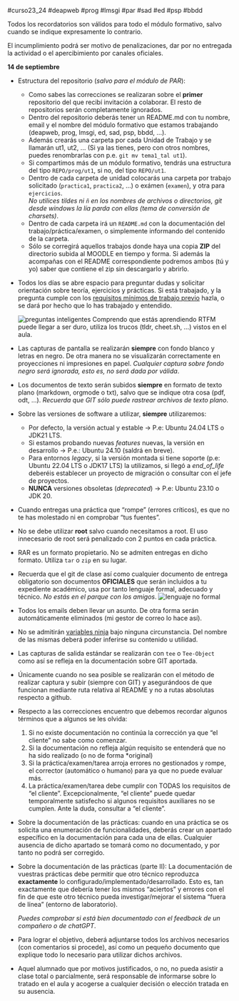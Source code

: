 #curso23_24 #deapweb #prog #lmsgi #par #sad #ed #psp #bbdd

Todos los recordatorios son válidos para todo el módulo formativo, salvo cuando se indique expresamente lo contrario. 

El incumplimiento podrá ser motivo de penalizaciones, dar por no entregada la actividad o el apercibimiento por canales oficiales.


**14 de septiembre**
+ Estructura del repositorio (_salvo para el módulo de PAR_):
  * Como sabes las correcciones se realizaran sobre el **primer** repositorio del que recibí invitación a colaborar. El resto de repositorios serán completamente ignorados.
  * Dentro del repositorio deberás tener un README.md con tu nombre, email y el nombre del módulo formativo que estamos trabajando (deapweb, prog, lmsgi, ed, sad, psp, bbdd, ...).
  * Además crearás una carpeta por cada Unidad de Trabajo y se llamarán ut1, ut2, ... (Si ya las tienes, pero con otros nombres, puedes renombrarlas con p.e. `git mv tema1_tal ut1`).
  * Si compartimos más de un módulo formativo, tendrás una estructura del tipo `REPO/prog/ut1`, si no, del tipo `REPO/ut1`.
  * Dentro de cada carpeta de unidad colocarás una carpeta por trabajo solicitado (`practica1`, `practica2`, ...) o exámen (`examen`), y otra para `ejercicios`. \
    *No utilices tildes ni `ñ` en los nombres de archivos o directorios, git desde windows la lía parda con ellas (tema de conversión de charsets)*. 
  * Dentro de cada carpeta irá un `README.md` con la documentación del trabajo/práctica/examen, o simplemente informando del contenido de la carpeta.
  * Sólo se corregirá aquellos trabajos donde haya una copia **ZIP** del directorio subida al MOODLE en tiempo y forma. Si además la acompañas con el README correspondiente podremos ambos (tú y yo) saber que contiene el zip sin descargarlo y abrirlo.
+ Todos los días se abre espacio para preguntar dudas y solicitar orientación sobre teoría, ejercicios y prácticas. Si está trabajado, y la pregunta cumple con los [requisitos mínimos de trabajo previo](https://sindominio.net/ayuda/preguntas-inteligentes.html) hazla, o se dará por hecho que lo has trabajado y entendido.

  ![preguntas inteligentes](https://pilas.guru/wp-content/uploads/2013/11/7302968194_77d54b1160_b.jpg)
  Comprendo que estás aprendiendo RTFM puede llegar a ser duro, utiliza los trucos (tldr, cheet.sh, ...) vistos en el aula.
+ Las capturas de pantalla se realizarán **siempre** con fondo blanco y letras en negro. De otra manera no se visualizarán correctamente en proyecciones ni impresiones en papel. *Cualquier captura sobre fondo negro será ignorada, esto es, no será dada por válida*.
+ Los documentos de texto serán subidos **siempre** en formato de texto plano (markdown, orgmode o txt), salvo que se indique otra cosa (pdf, odt, ...). *Recuerda que GIT sólo puede rastrear archivos de texto plano*.
+ Sobre las versiones de software a utilizar, **siempre** utilizaremos:
  + Por defecto, la versión actual y estable -> P.e: Ubuntu 24.04 LTS o JDK21 LTS.
  + Si estamos probando nuevas _features_ nuevas, la versión en desarrollo -> P.e.: Ubuntu 24.10 (saldrá en breve). 
  + Para entornos _legacy_, si la versión montada si tiene soporte (p.e: Ubuntu 22.04 LTS o JDK17 LTS) la utilizamos, si llegó a _end_of_life_ deberéis establecer un proyecto de migración o consultar con el jefe de proyectos.
  + **NUNCA** versiones obsoletas (*deprecated*) -> P.e: Ubuntu 23.10 o JDK 20.
+ Cuando entregas una práctica que “rompe” (errores críticos), es que no te has molestado ni en comprobar “tus fuentes”.
+ No se debe utilizar **root** salvo cuando necesitamos a root. El uso innecesario de root será penalizado con 2 puntos en cada práctica.
+ RAR es un formato propietario. No se admiten entregas en dicho formato. Utiliza `tar` o `zip` en su lugar.
* Recuerda que el git de clase así como cualquier documento de entrega obligatorio son documentos **OFICIALES** que serán incluidos a tu expediente académico, usa por tanto lenguaje formal, adecuado y técnico. *No estás en el parque con los amigos*.
![lenguaje no formal](https://luiscastelar.duckdns.org/2023/assets/ED/formas_inadecuadas.png)
+ Todos los emails deben llevar un asunto. De otra forma serán automáticamente eliminados (mi gestor de correo lo hace así).
+ No se admitirán [variables ninja](https://es.javascript.info/ninja-code) bajo ninguna circunstancia. Del nombre de las mismas deberá poder inferirse su contenido u utilidad.
+ Las capturas de salida estándar se realizarán con `tee` o `Tee-Object` como así se refleja en la documentación sobre GIT aportada.
+ Únicamente cuando no sea posible se realizarán con el método de realizar captura y subir (siempre con GIT) y asegurándoos de que funcionan mediante ruta relativa al README y no a rutas absolutas respecto a github.
+ Respecto a las correcciones encuentro que debemos recordar algunos términos que a algunos se les olvida:
  1. Si no existe documentación no continúa la corrección ya que “el cliente” no sabe como comenzar.
  2. Si la documentación no refleja algún requisito se entenderá que no ha sido realizado (o no de forma *original)
  3. Si la práctica/examen/tarea arroja errores no gestionados y rompe, el corrector (automático o humano) para ya que no puede evaluar más.
  4. La práctica/examen/tarea debe cumplir con TODAS los requisitos de “el cliente”. Excepcionalmente, “el cliente” puede quedar temporalmente satisfecho si algunos requisitos auxiliares no se cumplen. Ante la duda, consultar a “el cliente”.
+ Sobre la documentación de las prácticas: cuando en una práctica se os solicita una enumeración de funcionalidades, deberás crear un apartado específico en la documentación para cada una de ellas. Cualquier ausencia de dicho apartado se tomará como no documentado, y por tanto no podrá ser corregido.
+ Sobre la documentación de las prácticas (parte II): La documentación de vuestras prácticas debe permitir que otro técnico reproduzca **exactamente** lo configurado/implementado/desarrollado. Esto es, tan exactamente que debería tener los mismos “aciertos” y errores con el fin de que este otro técnico pueda investigar/mejorar el sistema “fuera de línea” (entorno de laboratorio).

  _Puedes comprobar si está bien documentado con el feedback de un compañero o de chatGPT_.
+ Para lograr el objetivo, deberá adjuntarse todos los archivos necesarios (con comentarios si procede), así como un pequeño documento que explique todo lo necesario para utilizar dichos archivos.
+ Aquel alumnado que por motivos justificados, o no, no pueda asistir a clase total o parcialmente, será responsable de informarse sobre lo tratado en el aula y acogerse a cualquier decisión o elección tratada en su ausencia.